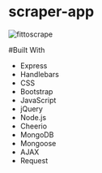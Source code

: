 # scraper-app

![fittoscrape](https://user-images.githubusercontent.com/62487890/94070675-a14dcc80-fdc0-11ea-85ca-e0acd7e20058.JPG)

#Built With

- Express
- Handlebars
- CSS
- Bootstrap
- JavaScript
- jQuery
- Node.js
- Cheerio
- MongoDB
- Mongoose
- AJAX
- Request
